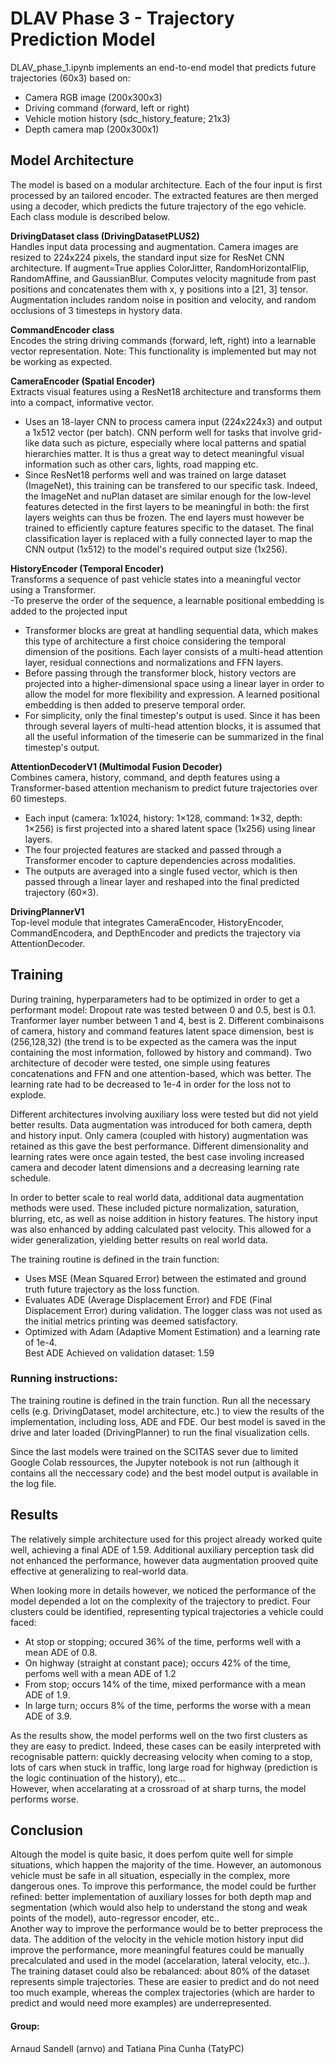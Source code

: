 # DLAV Phase 3 - Trajectory Prediction Model
DLAV_phase_1.ipynb implements an end-to-end model that predicts future trajectories (60x3) based on:
- Camera RGB image (200x300x3)
- Driving command (forward, left or right)
- Vehicle motion history (sdc_history_feature; 21x3) 
- Depth camera map (200x300x1) 

## Model Architecture

The model is based on a modular architecture. Each of the four input is first processed by an tailored encoder. The extracted features are then merged using a decoder, which predicts the future trajectory of the ego vehicle. Each class module is described below.

**DrivingDataset class (DrivingDatasetPLUS2)**  
Handles input data processing and augmentation. Camera images are resized to 224x224 pixels, the standard input size for ResNet CNN architecture.
If augment=True applies ColorJitter, RandomHorizontalFlip, RandomAffine, and GaussianBlur.
Computes velocity magnitude from past positions and concatenates them with x, y positions into a [21, 3] tensor.
Augmentation includes random noise in position and velocity, and random occlusions of 3 timesteps in hystory data.



**CommandEncoder class**  
Encodes the string driving commands (forward, left, right) into a learnable vector representation.
Note: This functionality is implemented but may not be working as expected.

**CameraEncoder (Spatial Encoder)**  
Extracts visual features using a ResNet18 architecture and transforms them into a compact, informative vector.
- Uses an 18-layer CNN to process camera input (224x224x3) and output a 1x512 vector (per batch). CNN perform well for tasks that involve grid-like data such as picture, especially where local patterns and spatial hierarchies matter. It is thus a great way to detect meaningful visual information such as other cars, lights, road mapping etc. 
- Since ResNet18 performs well and was trained on large dataset (ImageNet), this training can be transfered to our specific task. Indeed, the ImageNet and nuPlan dataset are similar enough for the low-level features detected in the first layers to be meaningful in both: the first layers weights can thus be frozen. The end layers must however be trained to efficiently capture features specific to the dataset. The final classification layer is replaced with a fully connected layer to map the CNN output (1x512) to the model's required output size (1x256). 


**HistoryEncoder (Temporal Encoder)**  
Transforms a sequence of past vehicle states into a meaningful vector using a Transformer.  
-To preserve the order of the sequence, a learnable positional embedding is added to the projected input
- Transformer blocks are great at handling sequential data, which makes this type of architecture a first choice considering the temporal dimension of the positions. Each layer consists of a multi-head attention layer, residual connections and normalizations and FFN layers. 
- Before passing through the transformer block, history vectors are projected into a higher-dimensional space using a linear layer in order to allow the model for more flexibility and expression. A learned positional embedding is then added to preserve temporal order.
- For simplicity, only the final timestep's output is used. Since it has been through several layers of multi-head attention blocks, it is assumed that all the useful information of the timeserie can be summarized in the final timestep's output.

**AttentionDecoderV1 (Multimodal Fusion Decoder)**  
Combines camera, history, command, and depth features using a Transformer-based attention mechanism to predict future trajectories over 60 timesteps.

- Each input (camera: 1x1024, history: 1×128, command: 1×32, depth: 1×256) is first projected into a shared latent space (1x256) using linear layers.
- The four projected features are stacked and passed through a Transformer encoder to capture dependencies across modalities.
- The outputs are averaged into a single fused vector, which is then passed through a linear layer and reshaped into the final predicted trajectory (60×3).

**DrivingPlannerV1**  
Top-level module that integrates CameraEncoder, HistoryEncoder, CommandEncodera, and DepthEncoder and predicts the trajectory via AttentionDecoder.

## Training

During training, hyperparameters had to be optimized in order to get a performant model: Dropout rate was tested between 0 and 0.5, best is 0.1. Tranformer layer number between 1 and 4, best is 2. Different combinaisons of camera, history and command features latent space dimension, best is (256,128,32) (the trend is to be expected as the camera was the input containing the most information, followed by history and command). Two architecture of decoder were tested, one simple using features concatenations and FFN and one attention-based, which was better. The learning rate had to be decreased to 1e-4 in order for the loss not to explode.  

Different architectures involving auxiliary loss were tested but did not yield better results. Data augmentation was introduced for both camera, depth and history input. Only camera (coupled with history) augmentation was retained as this gave the best performance. Different dimensionality and learning rates were once again tested, the best case involing increased camera and decoder latent dimensions and a decreasing learning rate schedule.  

In order to better scale to real world data, additional data augmentation methods were used. These included picture normalization, saturation, blurring, etc, as well as noise addition in history features. The history input was also enhanced by adding calculated past velocity. This allowed for a wider generalization, yielding better results on real world data.

The training routine is defined in the train function:
- Uses MSE (Mean Squared Error) between the estimated and ground truth future trajectory as the loss function.
- Evaluates ADE (Average Displacement Error) and FDE (Final Displacement Error) during validation. The logger class was not used as the initial metrics printing was deemed satisfactory.
- Optimized with Adam (Adaptive Moment Estimation) and a learning rate of 1e-4.  
Best ADE Achieved on validation dataset: 1.59

### Running instructions:  
The training routine is defined in the train function. Run all the necessary cells (e.g. DrivingDataset, model architecture,  etc.) to view the results of the implementation, including loss, ADE and FDE. Our best model is saved in the drive and later loaded (DrivingPlanner) to run the final visualization cells.  

Since the last models were trained on the SCITAS sever due to limited Google Colab ressources, the Jupyter notebook is not run (although it contains all the neccessary code) and the best model output is available in the log file.  


## Results

The relatively simple architecture used for this project already worked quite well, achieving a final ADE of 1.59. Additional auxiliary perception task did not enhanced the performance, however data augmentation prooved quite effective at generalizing to real-world data.  

When looking more in details however, we noticed the performance of the model depended a lot on the complexity of the trajectory to predict. Four clusters could be identified, representing typical trajectories a vehicle could faced: 
- At stop or stopping; occured 36% of the time, performs well with a mean ADE of 0.8.
- On highway (straight at constant pace); occurs 42% of the time, perfoms well with a mean ADE of 1.2
- From stop; occurs 14% of the time, mixed performance with a mean ADE of 1.9.
- In large turn; occurs 8% of the time, performs the worse with a mean ADE of 3.9.   

As the results show, the model performs well on the two first clusters as they are easy to predict. Indeed, these cases can be easily interpreted with recognisable pattern: quickly decreasing velocity when coming to a stop, lots of cars when stuck in traffic, long large road for highway (prediction is the logic continuation of the history), etc...  
However, when accelarating at a crossroad of at sharp turns, the model performs worse.  

## Conclusion

Altough the model is quite basic, it does perfom quite well for simple situations, which happen the majority of the time. However, an automonous vehicle must be safe in all situation, especially in the complex, more dangerous ones. To improve this performance, the model could be further refined: better implementation of auxiliary losses for both depth map and segmentation (which would also help to understand the stong and weak points of the model), auto-regressor encoder, etc..  
Another way to improve the performance would be to better preprocess the data. The addition of the velocity in the vehicle motion history input did improve the performance, more meaningful features could be manually precalculated and used in the model (accelaration, lateral velocity, etc..). The training dataset could also be rebalanced: about 80% of the dataset represents simple trajectories. These are easier to predict and do not need too much example, whereas the complex trajectories (which are harder to predict and would need more examples) are underrepresented.   

#### Group:
Arnaud Sandell (arnvo) and Tatiana Pina Cunha (TatyPC)
